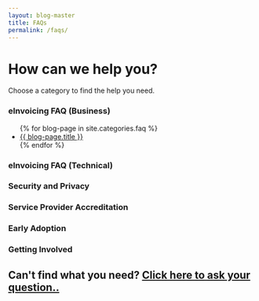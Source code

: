 ```yaml
---
layout: blog-master
title: FAQs
permalink: /faqs/
---
```


# How can we help you?

Choose a category to find the help you need.

<div class="faq-toc">

<div class="faq-category">
    <h3>eInvoicing FAQ (Business)</h3>
    <ul>
        {% for blog-page in site.categories.faq %}
            <li><a href="{{ blog-page.url | absolute_url }}">{{ blog-page.title }}</a></li>
        {% endfor %}
    </ul>
</div>
<div class="faq-category">
    <h3>eInvoicing FAQ (Technical)</h3>
</div>

<div class="faq-category">
    <h3>Security and Privacy</h3>
</div>

<div class="faq-category">
    <h3>Service Provider Accreditation</h3>
</div>

<div class="faq-category">
    <h3>Early Adoption</h3>
</div>

<div class="faq-category">
    <h3>Getting Involved</h3>
</div>

</div>

## Can't find what you need?  [Click here to ask your question..](mailto:contact@digitalbusinesscouncil.com.au)

